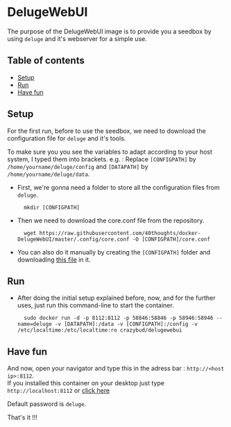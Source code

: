 # DelugeWebUI

The purpose of the DelugeWebUI image is to provide you a seedbox by using `deluge` and it's webserver for a simple use.

## Table of contents

- [Setup](#setup)
- [Run](#run)
- [Have fun](#have-fun)

## Setup

For the first run, before to use the seedbox, we need to download the configuration file for `deluge` and it's tools.

To make sure you you see the variables to adapt according to your host system, I typed them into brackets.
e.g. : Replace `[CONFIGPATH]` by `/home/yourname/deluge/config` and `[DATAPATH]` by `/home/yourname/deluge/data`.

* First, we're gonna need a folder to store all the configuration files from `deluge`.

        mkdir [CONFIGPATH]

* Then we need to download the core.conf file from the repository.

        wget https://raw.githubusercontent.com/40thoughts/docker-DelugeWebUI/master/.config/core.conf -O [CONFIGPATH]/core.conf

* You can also do it manually by creating the `[CONFIGPATH]` folder and downloading [this file](https://raw.githubusercontent.com/40thoughts/docker-DelugeWebUI/master/.config/core.conf) in it.

## Run

* After doing the initial setup explained before, now, and for the further uses, just run this command-line to start the container.

        sudo docker run -d -p 8112:8112 -p 58846:58846 -p 58946:58946 --name=deluge -v [DATAPATH]:/data -v [CONFIGPATH]:/config -v /etc/localtime:/etc/localtime:ro crazybud/delugewebui

## Have fun

And now, open your navigator and type this in the adress bar : `http://<host ip>:8112`.<br/>
If you installed this container on your desktop just type `http://localhost:8112` or [click here](http://localhost:8112)

Default password is `deluge`.

That's it !!!
